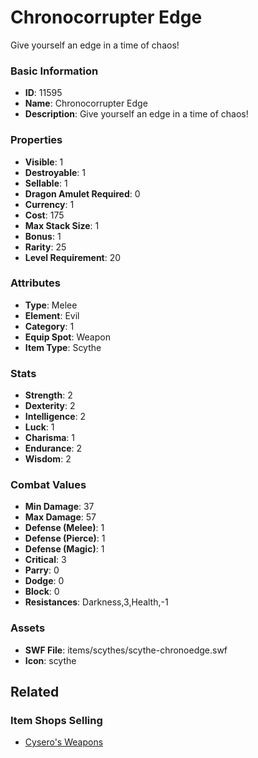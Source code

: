 # Chronocorrupter Edge

Give yourself an edge in a time of chaos!

### Basic Information

- **ID**: 11595
- **Name**: Chronocorrupter Edge
- **Description**: Give yourself an edge in a time of chaos!

### Properties

- **Visible**: 1
- **Destroyable**: 1
- **Sellable**: 1
- **Dragon Amulet Required**: 0
- **Currency**: 1
- **Cost**: 175
- **Max Stack Size**: 1
- **Bonus**: 1
- **Rarity**: 25
- **Level Requirement**: 20

### Attributes

- **Type**: Melee
- **Element**: Evil
- **Category**: 1
- **Equip Spot**: Weapon
- **Item Type**: Scythe

### Stats

- **Strength**: 2
- **Dexterity**: 2
- **Intelligence**: 2
- **Luck**: 1
- **Charisma**: 1
- **Endurance**: 2
- **Wisdom**: 2

### Combat Values

- **Min Damage**: 37
- **Max Damage**: 57
- **Defense (Melee)**: 1
- **Defense (Pierce)**: 1
- **Defense (Magic)**: 1
- **Critical**: 3
- **Parry**: 0
- **Dodge**: 0
- **Block**: 0
- **Resistances**: Darkness,3,Health,-1

### Assets

- **SWF File**: items/scythes/scythe-chronoedge.swf
- **Icon**: scythe

## Related

### Item Shops Selling

- [Cysero's Weapons](../item-shops/44-cysero-s-weapons.md)


